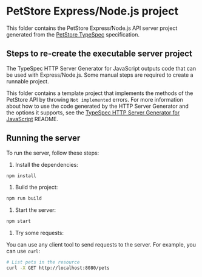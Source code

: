 # PetStore Express/Node.js project

This folder contains the PetStore Express/Node.js API server project generated from the [PetStore TypeSpec](../../spec/main.tsp) specification.

## Steps to re-create the executable server project

The TypeSpec HTTP Server Generator for JavaScript outputs code that can be used with Express/Node.js. Some manual steps are required to create a runnable project.

This folder contains a template project that implements the methods of the PetStore API by throwing `Not implemented` errors. For more information about how to
use the code generated by the HTTP Server Generator and the options it supports, see the [TypeSpec HTTP Server Generator for JavaScript](https://github.com/microsoft/typespec/tree/main/packages/http-server-js) README.

## Running the server

To run the server, follow these steps:

1. Install the dependencies:

```sh
npm install
```

1. Build the project:

```sh
npm run build
```

1. Start the server:

```sh
npm start
```

1. Try some requests:

You can use any client tool to send requests to the server. For example, you can use `curl`:

```sh
# List pets in the resource
curl -X GET http://localhost:8080/pets
```
